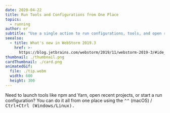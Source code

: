 ```yaml
---
date: 2020-04-22
title: Run Tools and Configurations from One Place
topics:
  - running
author: er
subtitle: "Use a single action to run configurations, tools, and open recent projects."
seealso:
  - title: What's new in WebStorm 2019.3
    href: >-
      https://blog.jetbrains.com/webstorm/2019/11/webstorm-2019-3/#ide_improvements
thumbnail: ./thumbnail.png
cardThumbnail: ./card.png
animatedGif:
  file: ./tip.webm
  width: 600
  height: 300
---
```


Need to launch tools like npm and Yarn, open recent projects, or start a run configuration? You can do it all from one place using the <kbd>⌃⌃</kbd> (macOS) / <kbd>Ctrl+Ctrl<kbd/> (Windows/Linux).
